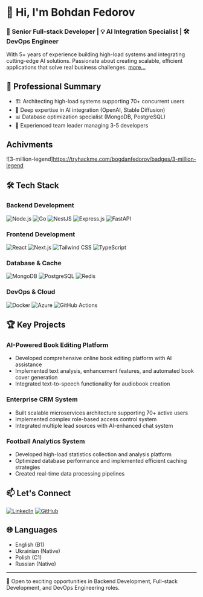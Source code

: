 # 👋 Hi, I'm Bohdan Fedorov

### 🚀 Senior Full-stack Developer | 💡 AI Integration Specialist | 🛠 DevOps Engineer

With 5+ years of experience building high-load systems and integrating cutting-edge AI solutions. Passionate about creating scalable, efficient applications that solve real business challenges.
[more...](https://bogdanfedorov.github.io/bogdanfedorov/)

## 🎯 Professional Summary

- 🏗 Architecting high-load systems supporting 70+ concurrent users
- 🤖 Deep expertise in AI integration (OpenAI, Stable Diffusion)
- 📊 Database optimization specialist (MongoDB, PostgreSQL)
- 👥 Experienced team leader managing 3-5 developers

## Achivments 
![3-million-legend]https://tryhackme.com/bogdanfedorov/badges/3-million-legend

## 🛠 Tech Stack

### Backend Development

![Node.js](https://img.shields.io/badge/Node.js-339933?style=for-the-badge&logo=nodedotjs&logoColor=white)
![Go](https://img.shields.io/badge/Go-00ADD8?style=for-the-badge&logo=go&logoColor=white)
![NestJS](https://img.shields.io/badge/NestJS-E0234E?style=for-the-badge&logo=nestjs&logoColor=white)
![Express.js](https://img.shields.io/badge/Express.js-000000?style=for-the-badge&logo=express&logoColor=white)
![FastAPI](https://img.shields.io/badge/FastAPI-009688?style=for-the-badge&logo=FastAPI&logoColor=white)

### Frontend Development

![React](https://img.shields.io/badge/React-20232A?style=for-the-badge&logo=react&logoColor=61DAFB)
![Next.js](https://img.shields.io/badge/Next.js-000000?style=for-the-badge&logo=nextdotjs&logoColor=white)
![Tailwind CSS](https://img.shields.io/badge/Tailwind_CSS-38B2AC?style=for-the-badge&logo=tailwind-css&logoColor=white)
![TypeScript](https://img.shields.io/badge/TypeScript-007ACC?style=for-the-badge&logo=typescript&logoColor=white)

### Database & Cache

![MongoDB](https://img.shields.io/badge/MongoDB-4EA94B?style=for-the-badge&logo=mongodb&logoColor=white)
![PostgreSQL](https://img.shields.io/badge/PostgreSQL-316192?style=for-the-badge&logo=postgresql&logoColor=white)
![Redis](https://img.shields.io/badge/Redis-DC382D?style=for-the-badge&logo=redis&logoColor=white)

### DevOps & Cloud

![Docker](https://img.shields.io/badge/Docker-2CA5E0?style=for-the-badge&logo=docker&logoColor=white)
![Azure](https://img.shields.io/badge/Azure-0089D6?style=for-the-badge&logo=microsoft-azure&logoColor=white)
![GitHub Actions](https://img.shields.io/badge/GitHub_Actions-2088FF?style=for-the-badge&logo=github-actions&logoColor=white)

## 🏆 Key Projects

### AI-Powered Book Editing Platform

- Developed comprehensive online book editing platform with AI assistance
- Implemented text analysis, enhancement features, and automated book cover generation
- Integrated text-to-speech functionality for audiobook creation

### Enterprise CRM System

- Built scalable microservices architecture supporting 70+ active users
- Implemented complex role-based access control system
- Integrated multiple lead sources with AI-enhanced chat system

### Football Analytics System

- Developed high-load statistics collection and analysis platform
- Optimized database performance and implemented efficient caching strategies
- Created real-time data processing pipelines

## 📫 Let's Connect

[![LinkedIn](https://img.shields.io/badge/LinkedIn-0077B5?style=for-the-badge&logo=linkedin&logoColor=white)](https://www.linkedin.com/in/bohdan-fedorov-137636263/?locale=en_US)
[![GitHub](https://img.shields.io/badge/GitHub-100000?style=for-the-badge&logo=github&logoColor=white)](https://github.com/bogdanfedorov)

## 🌐 Languages

- English (B1)
- Ukrainian (Native)
- Polish (C1)
- Russian (Native)

---

💼 Open to exciting opportunities in Backend Development, Full-stack Development, and DevOps Engineering roles.
